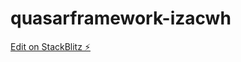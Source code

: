 # quasarframework-izacwh

[Edit on StackBlitz ⚡️](https://stackblitz.com/edit/quasarframework-izacwh)